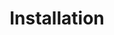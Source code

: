---
title: Installation
description: Necto works with all of your favorite languages and package managers. Below, you'll find guides for the most common languages and pm's being used with Necto.
meta: 
    title: Installation
    ogTitle: Installation
    description: Necto works with all of your favorite languages and package managers. Below, you'll find guides for the most common languages and pm's being used with Necto.
    ogDescription: Necto works with all of your favorite languages and package managers. Below, you'll find guides for the most common languages and pm's being used with Necto.
    ogImage: null
    twitterCard: null
---